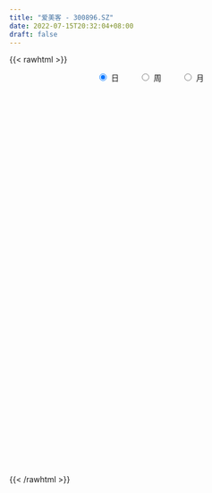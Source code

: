 ```yaml
---
title: "爱美客 - 300896.SZ"
date: 2022-07-15T20:32:04+08:00
draft: false
---
```

{{< rawhtml >}}
    <div style="text-align: center">
        <label style="padding: 1rem;"><input style="margin-right: .5rem" type="radio" name="period" value="D" checked onclick="period_change(this)">日</label>
        <label style="padding: 1rem;"><input style="margin-right: .5rem" type="radio" name="period" value="W" onclick="period_change(this)">周</label>
        <label style="padding: 1rem;"><input style="margin-right: .5rem" type="radio" name="period" value="M" onclick="period_change(this)">月</label>
    </div>
    <div id="chart" style="height: 700px;"></div> 
    <script type="text/javascript">
        const D_v = [179389.97,60856.74,33319.83,39245.58,32461.09,32401.82,25428.49,21031.49,17854.49,15451.32,12939.61,14906.7,9083.48,14651.39,19760.05,15203.82,16464.27,15862.44,11099.2,13362.78,16460.51,15531.16,11670.98,16329.25,15787.29,11738.2,16900.78,14471.05,10292.65,29956.27,15027.95,29824.4,16505.72,11737.16,16245.38,18042.89,11301.4,8881.5,13426.2,17688.27,14494.63,7966.32,15675.12,9378.23,13895.89,10309.2,11256.04,11821.62,14106.4,14048.38,14636.99,8627.71,8697.34,13609.69,12922.38,10487.41,10160.77,14180.57,12616.27,11358.91,9730.58,9674.0,14750.82,14698.03,18573.09,9250.75,9736.23,8523.91,11329.11,12168.34,8380.52,9410.82,9542.48,8119.2,8474.9,12504.61,8643.83,14810.94,10075.29,8083.64,9287.7,7793.39,12841.08,12086.76,8105.95,14574.72,13036.4,9778.34,14507.43,27726.95,26167.59,24321.16,30063.12,26723.93,18446.74,52891.29,28828.3,31283.85,26508.75,25079.8,19813.44,38352.75,26803.09,37559.03,33306.0,30449.82,46808.5,31746.48,31627.85,52723.81,38734.11,60562.89,39011.78,35021.73,59719.51,34613.94,38092.27,47092.54,50150.34,61985.13,30561.69,46083.69,54275.28,62335.62,40371.97,69292.57,50107.47,55370.36,44956.07,45612.0,31526.57,36438.21,43958.81,54125.32,67760.4,42050.49,60786.66,49022.25,52430.46,37404.79,41946.33,50246.93,64664.18,54112.9,56675.15,48977.14,44808.54,41686.39,30661.74,57190.41,33647.98,30226.55,28038.06,36960.15,23212.56,49061.72,27861.33,28887.88,34311.97,28101.56,29323.26,54869.22,36875.12,25088.38,31268.9,35325.41,26410.45,29880.13,52648.91,23192.8,28975.0,21737.35,32087.64,35915.99,24063.23,25469.11,25650.52,43775.68,33808.58,29685.57,21897.14,33168.87,31310.17,28930.3,53199.32,32369.22,26382.3,36450.83,28263.44,20263.19,35458.57,21645.14,22634.32,17186.69,12349.52,22892.23,29672.39,35852.24,70716.33,44042.98,42622.3,27846.74,31537.19,43098.68,34781.82,22169.51,23785.95,18835.33,22914.94,36945.18,38325.8,19405.36,19181.03,23647.89,20085.45,33139.99,22834.99,55833.32,30567.66,38503.36,26132.25,18854.25,23268.98,34401.48,31378.91,27911.84,26679.43,29903.07,37573.21,21124.99,20698.25,15636.92,15023.56,15770.13,14986.23,15799.28,25405.32,35722.19,25751.17,23958.63,40043.81,39435.62,27076.15,33303.15,22043.12,20159.88,23117.36,41597.02,39278.81,24415.95,40312.07,33861.62,19629.27,21985.87,16590.06,16972.87,14691.31,13511.69,14265.12,21692.81,22771.86,36153.72,21000.1,14837.74,16199.16,17690.9,13624.43,12824.73,9932.86,10164.07,9343.25,17352.02,26058.3,22376.29,16979.82,9909.29,14775.91,11602.12,17451.21,12409.8,15451.06,13697.49,14634.99,24082.47,12202.73,20773.64,13328.29,15961.62,19096.69,48695.59,48609.49,25450.97,14104.3,20673.56,18910.4,23446.88,17155.54,13589.16,10333.55,15194.11,13032.3,11782.03,14123.8,15482.42,12777.39,11758.72,14493.21,13406.35,39263.65,33784.97,25182.57,16337.15,12774.76,10053.94,14031.21,12696.82,13926.95,12292.54,15077.06,15553.07,18541.53,13823.87,11087.51,10398.06,14396.43,14719.08,17283.32,10817.22,11604.28,23192.77,18737.74,33651.35,19022.07,12338.83,10063.81,17995.68,13732.93,17361.24,18629.52,29333.65,18383.79,14007.02,12539.32,12516.65,12921.51,12868.74,22046.36,23784.91,24995.18,28671.41,22418.78,25060.6,25393.85,25158.22,11234.53,11382.04,10275.0,19133.06,17951.5,11813.41,11856.52,8534.75,23210.71,14308.68,19439.85,14451.19,8389.73,13146.53,10969.8,20377.67,18555.14,23071.97,14079.89,9561.66,12892.71,13789.53,21673.26,14430.89,15353.41,24254.19,26378.29,19531.86,21223.84,23170.79,19682.42,20765.51,19185.57,20779.94,14349.75,11305.44,18015.54,15175.3,15663.42,12217.5,25698.98,12011.92,14053.39,11839.93,12892.39,14442.96,21842.46,34365.91,20205.67,14486.44,19518.1,16118.65,22776.31,17016.68,17563.45,13451.04,16065.66,21058.42,15042.85,23893.26,22092.53,16917.02,17167.4,12006.34,12828.57,16169.29,16237.13,19450.98,22019.42,10622.04,18787.13,14806.23,19646.06,19460.69,15491.57,23581.75,12833.9,13127.33,10682.62,10630.74]
const D_histogram = [0.0,0.1467806268,-0.5452719377,0.822033568,2.9687656472,5.5740702717,10.2639592228,11.22017133,10.9360092335,10.3774695028,9.1101322675,8.7007763664,7.5940285024,4.6671060118,4.9540959747,6.9151852186,6.3768033844,6.9281798005,5.8906643225,6.4553982366,8.5716633292,9.4073479401,8.9590491288,7.0198246935,6.1597063338,4.6910801376,1.9430640094,1.4288235523,1.3747244432,6.1231972448,6.9053320492,3.0840312257,-0.3737343499,-1.8554440036,-4.3817801083,-7.8090957311,-9.9418518379,-10.7911455877,-12.5678078845,-13.8709324256,-12.6917648192,-11.8524690068,-8.257791036,-5.5760924584,-2.2811341837,-0.2849941186,-0.941483649,-0.7006794949,0.5165302369,3.0765529141,2.7000433645,2.5074501999,1.5563822739,2.2509385545,3.6437533509,3.1343974309,3.1875573895,0.9105558214,-1.2539760934,-1.8876878035,-3.118553671,-2.4982262044,-0.9026990539,3.1989146783,6.3196458564,7.0049145495,8.0263239199,7.8393912886,6.4607230648,8.4061377086,8.1465885098,5.5555475419,2.2638755958,-0.4048195752,-3.8134727594,-2.8513361035,-1.0551723273,3.1197056679,5.6073460805,4.8521069245,3.0520051183,-0.7240440209,-1.1004631711,2.3392689051,4.2225530738,7.1796121405,10.3498589594,9.7689059973,8.6318574735,18.5712624634,31.3925982545,38.2841053251,33.7875060343,23.060992278,15.7640907065,0.0805634855,-12.5587734017,-24.3564103148,-28.2829371375,-32.4123395637,-32.3503851709,-37.2209240899,-37.8229555254,-42.7155641994,-44.1361801144,-41.134030548,-31.0735901603,-24.1741447876,-21.3519797066,-38.2341790639,-46.859137296,-48.5160853033,-47.2438282936,-43.6561905504,-41.199241755,-37.4022360735,-33.3641209923,-27.2402792808,-20.9340860178,-13.0880675294,-6.7388431623,0.0408046791,7.4488599289,13.4619018604,17.1161733559,22.6939404921,25.1375736489,25.9559806391,25.0059168893,25.3021120473,24.2487609922,22.6219925119,22.3064579701,23.2264793706,26.4381723665,27.4599681031,24.9304407255,22.5648217981,20.4249333263,18.3364371663,16.7256432518,16.2008681051,11.6376294173,5.471882209,1.437030637,0.0889958297,1.3774292048,2.2750645249,2.4798448203,5.7630868289,7.7330965139,8.3583262372,8.1756400646,6.1539322863,5.2330208727,7.3230882443,7.5620434292,7.7214228557,6.6434906395,6.7631612691,6.5032653958,1.9697137991,-0.2312870306,-1.0037163115,-2.1787740467,-2.7629661932,-3.5621157814,-3.5901901335,-2.9887451918,-2.8279308659,-5.0984879769,-5.4119074096,-3.5930113645,-0.3569411684,1.7478474737,3.2845212129,3.23856335,6.867123497,9.9840675662,12.1551239943,12.6779330762,14.0794873155,11.9619069302,11.3088973033,6.6421834771,4.3938937644,0.8968368741,-3.1569732977,-3.8555983872,-4.8883548201,-3.4366083851,-2.2508796615,-3.585072879,-4.2852535995,-5.2633537573,-4.0409027763,-5.4743695313,-8.7542027193,-17.5936493615,-22.4134784032,-21.1579926039,-18.5577013333,-18.1588174549,-17.3974550456,-15.4474254782,-13.1850535429,-12.1211667354,-11.353511586,-10.0417795426,-6.5395219418,-6.1215216049,-5.7364859033,-5.0026971759,-2.903136053,-2.6336817358,-3.8614881346,-3.4644185483,-6.4326989018,-6.299094552,-3.9535597453,-1.7631767681,-0.5498476594,1.3576203993,1.0092681173,2.1609323382,2.080859417,-0.0219756611,-2.464212245,-0.531701844,1.6336048724,1.8798764377,1.7925667175,1.6517429308,1.3361290264,1.0999583321,0.8711240491,1.5573657262,3.3609292603,4.991685091,6.2609111493,8.0478949332,8.0064909167,6.4698826981,7.7595102648,8.4991068267,9.0374763707,7.7307919984,8.8451061938,11.5201731492,11.9131211207,12.7609667675,10.361485791,8.7448920059,7.2587842442,5.8258396748,3.8728535405,2.829803354,1.6905542767,0.7810886284,-1.2556543662,-1.2077034053,-3.6449133126,-5.535567089,-6.4269193499,-7.3095743159,-8.0791753911,-7.5398082153,-7.1292145274,-6.6323009522,-5.8133332284,-5.2331758374,-3.6041826303,-1.8576573702,-2.0520805067,-2.2707475096,-1.9129745689,-0.9460046334,-0.3445392685,0.5657057636,0.832972031,0.4413681981,0.0156133508,-0.0084885755,-1.5919810745,-2.7758384714,-1.8877546451,-1.5467576268,-0.7493390608,0.3744718416,3.0451676898,5.5046320574,6.981211024,7.2123517854,6.0414547218,5.6552614208,3.2608646309,0.4597539996,-0.9335401436,-1.9666090113,-2.8263009132,-3.2782027746,-3.6584141364,-3.4670057538,-3.9105374449,-3.4607511962,-3.3876302446,-3.7509243547,-3.7787824605,-6.0113940247,-8.3273007254,-8.1682513181,-7.8006023789,-6.3158034726,-5.7054395075,-5.0022722159,-4.1872636952,-3.0073129392,-2.4666611911,-2.4694067221,-2.0028683735,-0.4777646613,0.1271472656,1.0295113578,1.5179163844,0.5071761687,0.8735183625,1.3032184453,1.8639204634,1.336498186,-0.2688955264,-1.5966121873,0.0128683814,1.387815199,2.4454323903,2.9751036556,3.6077431889,3.7542694943,5.0221507576,4.8587595278,6.2438111541,7.3632030354,7.8589923044,7.9429915701,6.9333447378,5.9932952967,4.7329885894,4.0011452837,4.0216180719,3.142796122,0.9593680312,-1.836953987,-4.7032782152,-5.3056750867,-4.17482791,-3.4541289814,-2.5532652998,-2.5719715151,-0.6566367212,1.2047840305,1.4208855277,0.8075077886,0.4722688305,2.8607823329,4.0142310689,5.5849872401,6.0171614524,5.5244645376,4.3766063796,3.0846451774,4.3349110415,4.4279379706,4.6160343825,4.117730466,3.351445169,1.485440754,0.6206668881,0.5824401059,0.6162297884,-1.1714936109,-0.8959622312,0.4357373643,0.9169786837,2.1524956611,1.6270472137,-0.6279675579,-3.6214835987,-4.3836047597,-4.3379174116,-3.8684022607,-3.6678735497,-2.5978646284,-1.4421241578,-1.446323814,-1.2633567896,0.65437024,1.4590645849,1.1370785359,0.7294662585,0.4155255555,0.4514989119,1.3548169527,4.1897786546,4.9527816305,5.0033732111,4.9367223682,4.3842244156,4.1958410459,3.3929585008,2.5775085866,1.1094816079,1.0273838512,0.1841041015,0.3421378153,1.5533095102,3.0135585528,3.2746212344,2.1291988739,2.004294186,1.9198473297,2.9667698957,2.7785485352,2.457873529,3.3742877514,3.0281782655,3.228116233,3.1264162749,0.8886986604,-1.035824764,-1.7730928815,-3.6016761696,-5.0382653382,-5.0549155916,-4.5571930288,-4.1241950277]
const D_fast = [0.0,0.1834757835,-0.6448947655,0.9279191323,3.8168426233,7.8156648157,15.0715435725,18.8327985122,21.2826387241,23.3184663691,24.3286622006,26.0945003912,26.8862596528,25.1261136652,26.6516276217,30.3415131703,31.3973321822,33.6807535484,34.1159041511,36.2944876243,40.5536685493,43.7411901452,45.5326536161,45.3483853541,46.0281935778,45.732337416,43.4700872902,43.3130527211,43.6026347229,49.8819068357,52.3903746524,49.3400816353,45.7888824722,43.8433118177,40.2215306859,34.8419411303,30.223722064,26.6766419172,21.7580276494,16.9871700019,14.9933964034,12.8695749641,14.3998051759,15.687480639,18.4121553677,20.3370469032,19.4451864605,19.5108207409,20.857163032,24.1863239377,24.4848252292,24.9190946145,24.357122257,25.6144131762,27.9181663104,28.1924097481,29.042459054,26.9930964413,24.5150705032,23.4094368422,21.398932557,21.3947034724,22.7645558595,27.6658982612,32.3665409034,34.8030382339,37.8310285842,39.6039437751,39.8404563175,43.8874053884,45.664503317,44.4623492347,41.7366461875,38.9667461227,34.6047247486,34.8540273786,36.386398073,41.3412024852,45.230679418,45.688466993,44.6513664664,40.694306322,40.042771379,44.0673206815,47.0062431187,51.7582052205,57.5159167793,59.3771903164,60.398106161,74.9803267668,95.6498121215,112.1123455234,116.0626227412,111.1013570543,107.7454781594,92.0820918098,76.3030615722,58.4163220804,47.4190609734,35.1865736562,27.1609317563,12.9851618148,2.927391498,-12.6441082259,-25.0987691695,-32.3801272401,-30.0880843924,-29.2321752167,-31.7480050623,-58.1887491856,-78.5284917417,-92.3144610749,-102.8531611385,-110.1795710329,-118.0224326763,-123.5759860131,-127.87890118,-128.5651292888,-127.4924575302,-122.9184559242,-118.2539423477,-111.4640933365,-102.1938231045,-92.8153057079,-84.8819908734,-73.6307386142,-64.9027120452,-57.5953098951,-52.2938944226,-45.6721712527,-40.6633320598,-36.6346024122,-31.3735224614,-24.6468812183,-14.8256451308,-6.9388573685,-3.2357745647,0.0398119575,3.0061568173,5.5017699488,8.0723868473,11.5978287268,9.9439973933,5.1462207373,1.4706268246,0.1448409747,1.777631651,3.2440331023,4.0687746028,8.7927883186,12.6960721321,15.4108834147,17.2721072582,16.7888825515,17.1762263561,21.0970657888,23.226531831,25.3162669714,25.8992074151,27.7096683619,29.0755888375,25.0344656907,22.7756431033,21.7522847445,20.0325334977,18.7575998029,17.0679212693,16.1422993839,15.9965580276,15.4503896371,11.9052105318,10.2388142467,11.1594574507,14.3062923547,16.8480428652,19.2058469077,19.9695298822,25.3148709035,30.9278318643,36.1376692909,39.8299616418,44.75138771,45.6242840573,47.7984987562,44.7923307993,43.6425145277,40.3696668559,35.5266133597,33.8640886734,31.6092435355,32.2018378743,32.8248466824,30.5943852452,28.8228911249,26.5289525277,26.7411778146,23.9391186768,18.470734809,5.2328758264,-5.1903228161,-9.2243351678,-11.2634692305,-15.4042897158,-18.9922910679,-20.9041178701,-21.9380093206,-23.9044141969,-25.9751369439,-27.1738497862,-25.3064726709,-26.4188527352,-27.4679385094,-27.984824076,-26.6110469663,-27.0000130831,-29.1931915155,-29.6622265663,-34.2386816453,-35.6798509334,-34.3227060631,-32.5731172779,-31.497250084,-29.2503769255,-29.3464121782,-27.6545148728,-27.2143729397,-29.3227019331,-32.3809915782,-30.5814066383,-28.0076987037,-27.291458029,-26.9306260699,-26.6585141239,-26.6400957717,-26.6012768829,-26.6123301537,-25.536747045,-22.8929511959,-20.0142740924,-17.1798202468,-13.3808627296,-11.4206440169,-11.3397815609,-8.1102764281,-5.2459031595,-2.4481645228,-1.8221508955,1.5034398483,7.058550091,10.4297783427,14.4678656813,14.6587561526,15.228385369,15.5569736683,15.5804890177,14.5957162684,14.2601169205,13.5435064123,12.8293129212,10.478656335,10.2246814446,6.8762432091,3.6016976604,1.1036155621,-1.606432983,-4.3958279059,-5.7414127839,-7.1131227278,-8.2742843907,-8.908649974,-9.6367865423,-8.9088389929,-7.6267280753,-8.3341713384,-9.1205252188,-9.2409959203,-8.5105271432,-7.9951965954,-6.9435251223,-6.4680158472,-6.7492776305,-7.1711291402,-7.1973532103,-9.1788409779,-11.0566579927,-10.6405128277,-10.6862052161,-10.0761214153,-8.8586925524,-5.4267047818,-1.5910823999,1.6307993227,3.6650280305,4.0044946473,5.0321167016,3.4529360694,0.766763938,-0.8599152412,-2.3846363617,-3.9509034919,-5.222356047,-6.5171709429,-7.1925139987,-8.613680051,-9.0290816014,-9.802868211,-11.1038934098,-12.0764471306,-15.8119072011,-20.209639083,-22.0926525053,-23.6751541608,-23.7693061227,-24.5853020345,-25.1327027969,-25.3645101999,-24.9363876787,-25.0124012284,-25.6324984399,-25.6666771847,-24.2610146379,-23.6243158945,-22.4645739629,-21.5966898402,-22.4806360137,-21.8959142293,-21.1404095352,-20.1137274012,-20.3070251322,-21.9796427261,-23.7065124339,-22.0938147698,-20.3719141524,-18.7029388635,-17.4294916844,-15.8949163538,-14.8098226749,-12.2864037222,-11.2351050701,-8.2891006552,-5.328908015,-2.86837067,-0.7986235117,-0.0749341596,0.4833402235,0.4062806635,0.6747236788,1.700600985,1.6074780655,-0.3361080174,-3.5916685323,-7.6338123143,-9.5626279576,-9.4754877584,-9.6183210751,-9.3557737184,-10.0174728126,-8.266297199,-6.1036804396,-5.5323575605,-5.9438583525,-6.1610301029,-3.0573210173,-0.9003145141,2.0666884671,4.0031530426,4.8915722622,4.8378656991,4.3170657912,6.6510594156,7.8510708374,9.193175845,9.724304545,9.7958805402,8.3012363137,7.5916291698,7.699012414,7.8868595437,5.8062627417,5.8578035635,7.2984375002,8.0089234904,9.7825643832,9.6638777392,7.2518710781,3.3529841376,1.4949617867,0.4561697819,-0.0414156324,-0.7578553088,-0.3373125446,0.4578968865,0.0921162769,-0.0407558962,2.0405636935,3.2100241846,3.1723077696,2.9470620568,2.7370027426,2.8858508271,4.1278731061,8.0102794716,10.0114778551,11.3129127385,12.4804424877,13.0240006389,13.8845775307,13.9299346108,13.7588618433,12.5682052665,12.7429534726,11.9456997483,12.1892679159,13.7887669883,16.0024056691,17.0821236593,16.4690010173,16.8451698759,17.2406848521,19.029299892,19.5357156653,19.8295090413,21.5894952016,22.0004302821,23.0073973078,23.6873014184,21.671758469,19.4882788537,18.3077375157,15.5787351853,12.882579682,11.6022005307,10.9606248363,10.3625740805]
const D_slow = [0.0,0.0366951567,-0.0996228277,0.1058855643,0.8480769761,2.241594544,4.8075843497,7.6126271822,10.3466294906,12.9409968663,15.2185299332,17.3937240248,19.2922311504,20.4590076533,21.697531647,23.4263279517,25.0205287978,26.7525737479,28.2252398285,29.8390893877,31.98200522,34.333842205,36.5736044872,38.3285606606,39.868487244,41.0412572784,41.5270232808,41.8842291689,42.2279102797,43.7587095909,45.4850426032,46.2560504096,46.1626168221,45.6987558212,44.6033107942,42.6510368614,40.1655739019,37.467787505,34.3258355338,30.8581024275,27.6851612226,24.7220439709,22.6575962119,21.2635730973,20.6932895514,20.6220410218,20.3866701095,20.2115002358,20.340632795,21.1097710236,21.7847818647,22.4116444146,22.8007399831,23.3634746217,24.2744129595,25.0580123172,25.8549016646,26.0825406199,25.7690465966,25.2971246457,24.5174862279,23.8929296768,23.6672549134,24.4669835829,26.046895047,27.7981236844,29.8047046644,31.7645524865,33.3797332527,35.4812676799,37.5179148073,38.9068016928,39.4727705917,39.3715656979,38.4181975081,37.7053634822,37.4415704004,38.2214968173,39.6233333375,40.8363600686,41.5993613481,41.4183503429,41.1432345501,41.7280517764,42.7836900449,44.57859308,47.1660578198,49.6082843192,51.7662486875,56.4090643034,64.257213867,73.8282401983,82.2751167069,88.0403647763,91.981387453,92.0015283243,88.8618349739,82.7727323952,75.7019981108,67.5989132199,59.5113169272,50.2060859047,40.7503470234,30.0714559735,19.0374109449,8.7539033079,0.9855057678,-5.0580304291,-10.3960253557,-19.9545701217,-31.6693544457,-43.7983757715,-55.6093328449,-66.5233804825,-76.8231909213,-86.1737499396,-94.5147801877,-101.3248500079,-106.5583715124,-109.8303883948,-111.5150991853,-111.5048980156,-109.6426830334,-106.2772075683,-101.9981642293,-96.3246791063,-90.040285694,-83.5512905343,-77.2998113119,-70.9742833001,-64.912093052,-59.2565949241,-53.6799804315,-47.8733605889,-41.2638174973,-34.3988254715,-28.1662152902,-22.5250098406,-17.418776509,-12.8346672175,-8.6532564045,-4.6030393782,-1.6936320239,-0.3256614717,0.0335961876,0.055845145,0.4002024462,0.9689685774,1.5889297825,3.0297014897,4.9629756182,7.0525571775,9.0964671936,10.6349502652,11.9432054834,13.7739775445,15.6644884018,17.5948441157,19.2557167756,20.9465070928,22.5723234418,23.0647518916,23.0069301339,22.756001056,22.2113075444,21.5205659961,20.6300370507,19.7324895174,18.9853032194,18.2783205029,17.0036985087,15.6507216563,14.7524688152,14.6632335231,15.1001953915,15.9213256947,16.7309665322,18.4477474065,20.943764298,23.9825452966,27.1520285657,30.6719003945,33.6623771271,36.4896014529,38.1501473222,39.2486207633,39.4728299818,38.6835866574,37.7196870606,36.4975983556,35.6384462593,35.0757263439,34.1794581242,33.1081447243,31.792306285,30.7820805909,29.4134882081,27.2249375283,22.8265251879,17.2231555871,11.9336574361,7.2942321028,2.7545277391,-1.5948360223,-5.4566923919,-8.7529557776,-11.7832474615,-14.621625358,-17.1320702436,-18.7669507291,-20.2973311303,-21.7314526061,-22.9821269001,-23.7079109133,-24.3663313473,-25.3317033809,-26.197808018,-27.8059827435,-29.3807563815,-30.3691463178,-30.8099405098,-30.9474024247,-30.6079973248,-30.3556802955,-29.815447211,-29.2952323567,-29.300726272,-29.9167793332,-30.0497047942,-29.6413035761,-29.1713344667,-28.7231927874,-28.3102570547,-27.9762247981,-27.701235215,-27.4834542028,-27.0941127712,-26.2538804561,-25.0059591834,-23.4407313961,-21.4287576628,-19.4271349336,-17.8096642591,-15.8697866929,-13.7450099862,-11.4856408935,-9.5529428939,-7.3416663455,-4.4616230582,-1.483342778,1.7068989139,4.2972703616,6.4834933631,8.2981894241,9.7546493428,10.7228627279,11.4303135664,11.8529521356,12.0482242927,11.7343107012,11.4323848499,10.5211565217,9.1372647495,7.530534912,5.703141333,3.6833474852,1.7983954314,0.0160917995,-1.6419834385,-3.0953167456,-4.4036107049,-5.3046563625,-5.7690707051,-6.2820908318,-6.8497777092,-7.3280213514,-7.5645225097,-7.6506573269,-7.509230886,-7.3009878782,-7.1906458287,-7.186742491,-7.1888646348,-7.5868599035,-8.2808195213,-8.7527581826,-9.1394475893,-9.3267823545,-9.2331643941,-8.4718724716,-7.0957144573,-5.3504117013,-3.5473237549,-2.0369600745,-0.6231447193,0.1920714385,0.3070099384,0.0736249025,-0.4180273504,-1.1246025787,-1.9441532723,-2.8587568064,-3.7255082449,-4.7031426061,-5.5683304052,-6.4152379663,-7.352969055,-8.2976646701,-9.8005131763,-11.8823383577,-13.9244011872,-15.8745517819,-17.4535026501,-18.8798625269,-20.1304305809,-21.1772465047,-21.9290747395,-22.5457400373,-23.1630917178,-23.6638088112,-23.7832499765,-23.7514631601,-23.4940853207,-23.1146062246,-22.9878121824,-22.7694325918,-22.4436279805,-21.9776478646,-21.6435233181,-21.7107471997,-22.1099002466,-22.1066831512,-21.7597293514,-21.1483712539,-20.40459534,-19.5026595427,-18.5640921692,-17.3085544798,-16.0938645978,-14.5329118093,-12.6921110504,-10.7273629744,-8.7416150818,-7.0082788974,-5.5099550732,-4.3267079259,-3.3264216049,-2.321017087,-1.5353180565,-1.2954760487,-1.7547145454,-2.9305340992,-4.2569528709,-5.3006598484,-6.1641920937,-6.8025084187,-7.4455012974,-7.6096604777,-7.3084644701,-6.9532430882,-6.7513661411,-6.6332989334,-5.9181033502,-4.914545583,-3.518298773,-2.0140084098,-0.6328922754,0.4612593195,1.2324206138,2.3161483742,3.4231328668,4.5771414625,5.606574079,6.4444353712,6.8157955597,6.9709622817,7.1165723082,7.2706297553,6.9777563526,6.7537657948,6.8627001358,7.0919448068,7.630068722,8.0368305255,7.879838636,6.9744677363,5.8785665464,4.7940871935,3.8269866283,2.9100182409,2.2605520838,1.9000210443,1.5384400909,1.2226008935,1.3861934535,1.7509595997,2.0352292337,2.2175957983,2.3214771872,2.4343519152,2.7730561533,3.820500817,5.0586962246,6.3095395274,7.5437201194,8.6397762233,9.6887364848,10.53697611,11.1813532567,11.4587236586,11.7155696214,11.7615956468,11.8471301006,12.2354574782,12.9888471163,13.8075024249,14.3398021434,14.8408756899,15.3208375223,16.0625299963,16.7571671301,17.3716355123,18.2152074502,18.9722520166,19.7792810748,20.5608851435,20.7830598086,20.5241036176,20.0808303973,19.1804113549,17.9208450203,16.6571161224,15.5178178652,14.4867691082]
const D_data = [['2020-09-28', 320.0, 340.1, 311.0, 366.2],['2020-09-29', 350.11, 342.4, 333.33, 354.0],['2020-09-30', 333.0, 330.24, 326.81, 345.5],['2020-10-09', 331.0, 358.0, 331.0, 361.88],['2020-10-12', 356.98, 378.9, 355.0, 380.02],['2020-10-13', 378.0, 401.2, 370.21, 442.79],['2020-10-14', 393.22, 454.0, 393.0, 465.0],['2020-10-15', 444.0, 432.04, 420.12, 451.0],['2020-10-16', 427.6, 428.5, 406.11, 447.74],['2020-10-19', 432.0, 433.0, 421.0, 450.8],['2020-10-20', 433.0, 429.0, 414.2, 433.0],['2020-10-21', 431.9, 444.69, 428.0, 454.99],['2020-10-22', 437.6, 441.0, 426.88, 453.5],['2020-10-23', 441.0, 415.0, 408.06, 441.78],['2020-10-26', 410.11, 455.0, 410.0, 474.88],['2020-10-27', 451.01, 490.08, 446.01, 491.0],['2020-10-28', 483.01, 471.41, 469.7, 495.41],['2020-10-29', 466.0, 494.15, 466.0, 500.3],['2020-10-30', 493.0, 481.99, 480.2, 506.0],['2020-11-02', 483.05, 509.9, 471.12, 510.0],['2020-11-03', 516.0, 547.08, 507.19, 577.49],['2020-11-04', 547.91, 551.0, 527.0, 560.8],['2020-11-05', 551.0, 548.4, 537.0, 560.0],['2020-11-06', 545.21, 535.0, 512.2, 547.0],['2020-11-09', 531.11, 551.81, 522.26, 574.0],['2020-11-10', 545.0, 548.0, 523.0, 554.99],['2020-11-11', 540.0, 529.08, 526.66, 582.0],['2020-11-12', 533.02, 555.54, 521.01, 560.0],['2020-11-13', 555.7, 566.9, 543.36, 568.0],['2020-11-16', 581.51, 649.0, 568.91, 664.0],['2020-11-17', 636.01, 625.9, 610.39, 640.0],['2020-11-18', 621.0, 570.51, 540.0, 635.0],['2020-11-19', 561.0, 563.0, 539.0, 572.88],['2020-11-20', 558.5, 580.03, 557.57, 588.85],['2020-11-23', 576.0, 560.0, 547.48, 592.0],['2020-11-24', 550.0, 533.88, 529.0, 554.69],['2020-11-25', 533.88, 533.8, 522.0, 546.01],['2020-11-26', 530.1, 539.01, 530.1, 553.08],['2020-11-27', 541.0, 516.0, 509.97, 548.43],['2020-11-30', 511.01, 507.61, 488.0, 515.1],['2020-12-01', 505.06, 531.9, 505.06, 536.0],['2020-12-02', 532.09, 527.0, 523.0, 539.9],['2020-12-03', 525.0, 568.88, 525.0, 576.67],['2020-12-04', 566.99, 572.05, 562.23, 586.0],['2020-12-07', 568.0, 595.8, 556.2, 606.8],['2020-12-08', 596.01, 595.8, 588.12, 617.79],['2020-12-09', 596.0, 568.62, 568.62, 597.0],['2020-12-10', 566.1, 580.98, 563.0, 582.0],['2020-12-11', 577.87, 600.0, 573.31, 609.8],['2020-12-14', 602.68, 631.49, 593.0, 634.89],['2020-12-15', 625.6, 605.99, 596.8, 629.0],['2020-12-16', 606.99, 612.0, 598.0, 616.36],['2020-12-17', 612.9, 604.25, 600.0, 623.0],['2020-12-18', 604.24, 629.01, 600.99, 652.91],['2020-12-21', 632.54, 649.2, 622.21, 666.0],['2020-12-22', 642.0, 634.0, 625.0, 652.0],['2020-12-23', 630.01, 645.99, 626.85, 649.7],['2020-12-24', 644.18, 616.1, 605.05, 654.1],['2020-12-25', 610.0, 609.02, 598.0, 618.81],['2020-12-28', 600.0, 623.0, 585.1, 624.6],['2020-12-29', 620.0, 612.0, 600.06, 626.36],['2020-12-30', 606.05, 634.75, 605.0, 640.0],['2020-12-31', 640.88, 655.02, 640.88, 674.2],['2021-01-04', 660.89, 706.26, 653.01, 718.0],['2021-01-05', 699.0, 721.0, 698.08, 746.26],['2021-01-06', 711.02, 710.0, 700.0, 718.98],['2021-01-07', 717.0, 729.0, 710.1, 738.0],['2021-01-08', 724.0, 726.89, 705.06, 740.0],['2021-01-11', 726.89, 718.1, 701.01, 760.33],['2021-01-12', 706.98, 772.2, 702.03, 775.0],['2021-01-13', 766.5, 761.0, 746.0, 781.66],['2021-01-14', 759.99, 735.0, 718.96, 767.0],['2021-01-15', 727.49, 718.99, 700.99, 733.67],['2021-01-18', 707.0, 717.0, 703.35, 732.8],['2021-01-19', 708.11, 695.09, 692.05, 727.27],['2021-01-20', 695.09, 746.0, 695.0, 755.0],['2021-01-21', 745.03, 767.74, 743.0, 776.99],['2021-01-22', 770.01, 820.0, 769.0, 833.8],['2021-01-25', 822.0, 826.0, 801.01, 838.88],['2021-01-26', 817.0, 800.0, 796.1, 820.0],['2021-01-27', 795.7, 789.03, 756.0, 807.0],['2021-01-28', 771.01, 755.99, 754.15, 789.6],['2021-01-29', 770.01, 792.5, 770.0, 810.0],['2021-02-01', 798.6, 855.07, 778.4, 856.59],['2021-02-02', 845.0, 858.68, 835.0, 868.4],['2021-02-03', 850.01, 896.1, 850.0, 931.99],['2021-02-04', 901.51, 929.0, 878.88, 939.77],['2021-02-05', 920.0, 904.0, 883.95, 926.37],['2021-02-08', 908.81, 907.0, 900.0, 976.88],['2021-02-09', 953.8, 1088.4, 953.8, 1088.4],['2021-02-10', 1070.0, 1215.0, 1053.05, 1238.0],['2021-02-18', 1242.02, 1232.03, 1169.36, 1331.02],['2021-02-19', 1228.0, 1135.88, 1051.12, 1228.0],['2021-02-22', 1111.12, 1051.47, 1035.88, 1164.44],['2021-02-23', 1039.5, 1074.0, 1017.0, 1077.0],['2021-02-24', 1066.0, 926.0, 873.23, 1066.0],['2021-02-25', 910.0, 895.19, 866.68, 925.88],['2021-02-26', 870.0, 836.84, 822.0, 881.0],['2021-03-01', 845.0, 883.0, 837.05, 885.44],['2021-03-02', 880.99, 844.44, 827.01, 897.25],['2021-03-03', 830.04, 869.0, 810.0, 870.29],['2021-03-04', 850.01, 774.0, 767.2, 850.18],['2021-03-05', 751.01, 789.0, 751.0, 805.98],['2021-03-08', 789.0, 693.0, 693.0, 795.74],['2021-03-09', 695.11, 688.0, 676.13, 721.98],['2021-03-10', 719.0, 715.46, 699.34, 733.7],['2021-03-11', 710.02, 811.08, 710.02, 827.0],['2021-03-12', 805.0, 795.0, 758.0, 825.44],['2021-03-15', 784.84, 750.88, 710.1, 784.84],['2021-03-16', 410.0, 439.6, 396.99, 449.0],['2021-03-17', 429.0, 436.0, 413.52, 442.58],['2021-03-18', 437.8, 451.73, 437.31, 477.79],['2021-03-19', 432.06, 441.83, 432.06, 455.0],['2021-03-22', 440.0, 438.8, 426.1, 458.88],['2021-03-23', 437.0, 396.7, 381.0, 437.0],['2021-03-24', 384.1, 387.25, 376.15, 392.84],['2021-03-25', 380.26, 370.2, 359.0, 381.89],['2021-03-26', 370.04, 385.59, 370.04, 396.57],['2021-03-29', 376.01, 387.41, 374.13, 402.0],['2021-03-30', 386.01, 416.0, 380.08, 425.0],['2021-03-31', 409.0, 411.99, 406.59, 421.99],['2021-04-01', 412.1, 434.4, 412.1, 438.98],['2021-04-02', 430.77, 468.0, 430.7, 476.0],['2021-04-06', 475.01, 479.92, 474.5, 500.0],['2021-04-07', 468.22, 474.0, 462.0, 478.5],['2021-04-08', 470.05, 525.0, 465.57, 535.48],['2021-04-09', 517.99, 513.39, 508.0, 534.99],['2021-04-12', 512.0, 510.0, 491.88, 543.1],['2021-04-13', 510.0, 496.46, 492.89, 517.9],['2021-04-14', 492.1, 519.93, 490.15, 523.0],['2021-04-15', 515.0, 511.16, 501.38, 522.0],['2021-04-16', 509.98, 506.66, 495.05, 522.3],['2021-04-19', 498.0, 527.81, 486.14, 531.88],['2021-04-20', 522.3, 555.98, 522.3, 576.01],['2021-04-21', 553.5, 609.51, 550.25, 615.4],['2021-04-22', 604.79, 609.8, 595.05, 619.99],['2021-04-23', 608.0, 577.77, 575.0, 608.0],['2021-04-26', 581.01, 582.0, 572.0, 607.2],['2021-04-27', 588.0, 587.02, 549.9, 600.0],['2021-04-28', 578.0, 589.6, 570.0, 595.93],['2021-04-29', 590.97, 598.1, 586.5, 618.98],['2021-04-30', 594.0, 618.2, 590.0, 637.91],['2021-05-06', 620.0, 564.5, 548.0, 622.0],['2021-05-07', 561.03, 522.02, 521.88, 567.0],['2021-05-10', 520.01, 523.8, 510.0, 544.88],['2021-05-11', 518.0, 543.49, 503.3, 548.06],['2021-05-12', 535.35, 577.0, 531.2, 577.49],['2021-05-13', 567.0, 579.6, 560.5, 600.0],['2021-05-14', 580.0, 576.0, 566.66, 589.5],['2021-05-17', 570.0, 627.7, 567.0, 635.16],['2021-05-18', 633.0, 631.49, 615.0, 643.0],['2021-05-19', 627.18, 629.0, 622.51, 648.0],['2021-05-20', 625.25, 627.87, 617.01, 637.59],['2021-05-21', 630.15, 606.0, 595.0, 633.5],['2021-05-24', 606.98, 618.0, 606.01, 619.49],['2021-05-25', 618.5, 665.8, 618.5, 679.38],['2021-05-26', 665.64, 657.0, 650.0, 672.9],['2021-05-27', 652.0, 665.6, 646.64, 677.9],['2021-05-28', 666.05, 656.0, 641.5, 686.0],['2021-05-31', 651.0, 676.67, 650.66, 679.85],['2021-06-01', 675.0, 679.97, 658.57, 688.96],['2021-06-02', 684.0, 620.05, 619.12, 684.0],['2021-06-03', 610.01, 635.0, 610.01, 643.44],['2021-06-04', 625.5, 647.61, 625.01, 654.93],['2021-06-07', 635.0, 639.21, 612.0, 644.42],['2021-06-08', 636.02, 642.98, 625.6, 663.0],['2021-06-09', 640.7, 637.0, 621.21, 644.94],['2021-06-10', 637.0, 644.43, 622.5, 652.0],['2021-06-11', 643.22, 654.0, 600.27, 657.59],['2021-06-15', 649.44, 650.87, 645.0, 665.0],['2021-06-16', 650.87, 614.0, 611.89, 653.0],['2021-06-17', 610.01, 629.63, 610.01, 635.82],['2021-06-18', 629.67, 659.0, 623.0, 660.99],['2021-06-21', 658.17, 691.0, 649.08, 705.0],['2021-06-22', 690.0, 694.0, 683.0, 703.89],['2021-06-23', 695.01, 701.0, 690.0, 713.68],['2021-06-24', 702.01, 690.16, 675.0, 706.47],['2021-06-25', 700.0, 752.52, 699.84, 766.88],['2021-06-28', 781.01, 774.0, 755.51, 795.0],['2021-06-29', 785.64, 788.6, 766.0, 803.98],['2021-06-30', 790.02, 788.88, 774.0, 800.0],['2021-07-01', 790.0, 820.0, 784.02, 844.44],['2021-07-02', 810.0, 789.0, 775.0, 813.92],['2021-07-05', 788.0, 814.2, 781.11, 838.68],['2021-07-06', 823.17, 761.99, 730.0, 826.0],['2021-07-07', 753.0, 783.5, 745.0, 791.25],['2021-07-08', 787.01, 760.0, 752.0, 796.57],['2021-07-09', 750.0, 737.2, 717.6, 754.37],['2021-07-12', 750.0, 769.0, 730.01, 778.0],['2021-07-13', 765.15, 761.9, 752.52, 785.5],['2021-07-14', 755.41, 795.99, 745.0, 804.68],['2021-07-15', 789.0, 802.58, 780.22, 805.0],['2021-07-16', 795.0, 773.19, 765.0, 798.0],['2021-07-19', 774.73, 777.26, 762.18, 798.99],['2021-07-20', 769.0, 770.02, 765.88, 782.98],['2021-07-21', 774.85, 799.0, 768.0, 803.0],['2021-07-22', 810.01, 765.61, 764.0, 813.0],['2021-07-23', 756.5, 728.0, 702.0, 759.9],['2021-07-26', 714.99, 618.4, 590.0, 714.99],['2021-07-27', 618.39, 618.5, 601.23, 636.99],['2021-07-28', 619.0, 669.56, 618.0, 672.7],['2021-07-29', 699.0, 682.3, 665.0, 699.0],['2021-07-30', 668.0, 648.81, 630.83, 678.5],['2021-08-02', 629.0, 642.3, 580.33, 655.0],['2021-08-03', 634.13, 650.86, 616.0, 666.0],['2021-08-04', 640.01, 653.69, 630.02, 663.0],['2021-08-05', 638.88, 636.06, 623.0, 654.05],['2021-08-06', 630.01, 626.0, 622.96, 650.12],['2021-08-09', 601.0, 627.6, 595.69, 639.9],['2021-08-10', 627.44, 658.9, 611.17, 674.47],['2021-08-11', 652.0, 623.0, 620.0, 683.5],['2021-08-12', 611.0, 617.0, 610.54, 629.66],['2021-08-13', 617.01, 616.9, 612.94, 633.0],['2021-08-16', 618.0, 635.2, 612.0, 642.51],['2021-08-17', 628.0, 613.03, 610.8, 638.3],['2021-08-18', 611.98, 585.5, 580.4, 620.94],['2021-08-19', 585.0, 596.99, 581.0, 613.86],['2021-08-20', 590.1, 539.99, 528.0, 590.2],['2021-08-23', 550.01, 561.98, 532.03, 563.59],['2021-08-24', 590.0, 588.05, 544.0, 593.51],['2021-08-25', 592.08, 591.75, 582.17, 608.8],['2021-08-26', 591.61, 583.4, 575.28, 591.74],['2021-08-27', 580.09, 596.5, 578.0, 612.49],['2021-08-30', 569.99, 569.05, 538.0, 579.9],['2021-08-31', 564.0, 587.01, 553.01, 587.01],['2021-09-01', 595.0, 571.96, 545.4, 595.0],['2021-09-02', 560.0, 537.32, 536.0, 573.0],['2021-09-03', 534.75, 515.5, 509.37, 534.79],['2021-09-06', 513.67, 563.47, 508.0, 564.77],['2021-09-07', 563.49, 573.69, 550.0, 575.93],['2021-09-08', 573.68, 553.39, 553.05, 585.87],['2021-09-09', 554.0, 546.98, 538.65, 560.5],['2021-09-10', 547.95, 543.0, 538.01, 554.0],['2021-09-13', 538.15, 536.75, 533.0, 561.18],['2021-09-14', 534.15, 533.25, 531.4, 547.0],['2021-09-15', 533.01, 528.93, 516.88, 545.0],['2021-09-16', 521.01, 538.72, 513.52, 545.0],['2021-09-17', 538.0, 557.65, 517.74, 571.3],['2021-09-22', 544.93, 564.5, 541.1, 580.88],['2021-09-23', 560.0, 568.9, 553.01, 580.06],['2021-09-24', 567.4, 586.23, 556.23, 605.0],['2021-09-27', 570.0, 571.58, 560.0, 610.65],['2021-09-28', 565.03, 551.71, 550.3, 582.85],['2021-09-29', 562.01, 589.78, 557.08, 600.0],['2021-09-30', 588.97, 592.81, 577.0, 599.0],['2021-10-08', 605.0, 599.0, 590.0, 610.0],['2021-10-11', 579.95, 579.02, 575.01, 598.1],['2021-10-12', 578.01, 614.3, 570.06, 626.5],['2021-10-13', 611.0, 651.49, 602.26, 659.99],['2021-10-14', 652.14, 640.2, 625.25, 652.16],['2021-10-15', 644.02, 659.2, 627.89, 668.19],['2021-10-18', 654.0, 624.0, 610.0, 656.0],['2021-10-19', 624.0, 631.36, 620.0, 644.44],['2021-10-20', 639.43, 632.06, 614.44, 649.99],['2021-10-21', 627.0, 631.35, 621.0, 639.75],['2021-10-22', 634.42, 621.0, 614.01, 635.35],['2021-10-25', 619.0, 628.55, 610.1, 631.86],['2021-10-26', 622.99, 624.9, 616.88, 637.0],['2021-10-27', 620.01, 624.92, 617.07, 632.63],['2021-10-28', 621.11, 604.3, 601.01, 628.0],['2021-10-29', 610.0, 625.7, 608.1, 633.2],['2021-11-01', 622.0, 587.68, 576.0, 622.0],['2021-11-02', 580.0, 580.5, 578.0, 597.5],['2021-11-03', 591.0, 581.86, 573.0, 592.66],['2021-11-04', 580.59, 572.58, 571.6, 586.0],['2021-11-05', 572.0, 564.0, 555.65, 577.28],['2021-11-08', 569.9, 573.9, 561.83, 581.0],['2021-11-09', 572.3, 569.1, 563.5, 578.9],['2021-11-10', 571.0, 567.0, 560.0, 577.5],['2021-11-11', 562.49, 569.27, 560.1, 569.98],['2021-11-12', 570.88, 565.1, 565.0, 573.49],['2021-11-15', 566.0, 580.0, 556.02, 580.0],['2021-11-16', 581.02, 587.65, 576.06, 590.88],['2021-11-17', 587.0, 565.1, 563.92, 587.65],['2021-11-18', 560.65, 561.0, 550.0, 563.48],['2021-11-19', 559.99, 565.91, 558.0, 569.88],['2021-11-22', 567.0, 574.93, 565.0, 580.97],['2021-11-23', 574.85, 573.0, 569.06, 581.0],['2021-11-24', 570.18, 579.98, 561.5, 580.0],['2021-11-25', 577.15, 574.62, 573.87, 583.8],['2021-11-26', 575.0, 565.5, 561.29, 577.77],['2021-11-29', 558.89, 562.01, 557.01, 573.67],['2021-11-30', 565.01, 564.8, 555.0, 565.5],['2021-12-01', 558.0, 539.19, 533.07, 558.0],['2021-12-02', 538.0, 533.8, 533.8, 542.88],['2021-12-03', 531.27, 555.88, 531.19, 558.7],['2021-12-06', 556.0, 549.7, 544.11, 559.77],['2021-12-07', 556.86, 556.27, 549.17, 562.0],['2021-12-08', 556.19, 564.1, 546.95, 564.98],['2021-12-09', 566.0, 593.9, 560.16, 612.0],['2021-12-10', 588.8, 607.5, 588.0, 611.18],['2021-12-13', 609.99, 609.99, 602.58, 619.0],['2021-12-14', 614.07, 604.08, 603.01, 614.07],['2021-12-15', 605.0, 588.88, 584.2, 613.97],['2021-12-16', 591.0, 599.0, 588.52, 606.49],['2021-12-17', 594.5, 569.83, 567.95, 601.98],['2021-12-20', 564.51, 552.16, 551.1, 578.0],['2021-12-21', 559.96, 558.26, 550.45, 564.8],['2021-12-22', 560.12, 555.0, 554.0, 563.98],['2021-12-23', 559.0, 550.0, 540.0, 560.74],['2021-12-24', 554.66, 548.88, 548.1, 560.8],['2021-12-27', 551.3, 544.39, 537.0, 556.68],['2021-12-28', 544.4, 547.71, 537.0, 548.68],['2021-12-29', 546.81, 535.5, 534.01, 550.8],['2021-12-30', 533.95, 543.02, 533.05, 549.9],['2021-12-31', 541.95, 536.11, 534.46, 547.8],['2022-01-04', 536.0, 526.0, 520.02, 538.92],['2022-01-05', 526.0, 525.0, 516.11, 533.0],['2022-01-06', 522.1, 486.0, 481.81, 528.9],['2022-01-07', 486.02, 465.3, 462.0, 487.99],['2022-01-10', 464.99, 482.0, 460.22, 483.0],['2022-01-11', 478.98, 477.5, 473.99, 494.95],['2022-01-12', 480.0, 488.48, 475.0, 490.0],['2022-01-13', 485.0, 475.78, 475.58, 488.47],['2022-01-14', 468.0, 473.42, 467.11, 481.68],['2022-01-17', 472.02, 472.3, 462.0, 474.97],['2022-01-18', 472.3, 476.32, 465.01, 483.8],['2022-01-19', 472.13, 467.6, 463.35, 479.0],['2022-01-20', 470.02, 457.0, 456.0, 474.9],['2022-01-21', 457.02, 459.0, 441.16, 462.7],['2022-01-24', 459.06, 473.29, 455.05, 474.11],['2022-01-25', 468.97, 464.0, 463.0, 475.5],['2022-01-26', 464.0, 468.91, 464.0, 479.88],['2022-01-27', 466.88, 465.19, 461.61, 473.88],['2022-01-28', 465.01, 442.5, 442.2, 468.0],['2022-02-07', 451.67, 455.3, 451.67, 472.0],['2022-02-08', 455.95, 455.9, 437.0, 459.5],['2022-02-09', 456.0, 458.33, 445.2, 458.66],['2022-02-10', 460.6, 442.95, 442.4, 461.99],['2022-02-11', 443.0, 420.98, 416.8, 444.98],['2022-02-14', 413.0, 412.62, 405.0, 420.83],['2022-02-15', 413.0, 446.41, 409.0, 448.8],['2022-02-16', 446.41, 449.0, 442.0, 456.1],['2022-02-17', 449.0, 450.1, 442.51, 452.96],['2022-02-18', 447.33, 447.0, 444.12, 454.0],['2022-02-21', 445.7, 451.24, 445.0, 468.98],['2022-02-22', 449.61, 447.5, 428.56, 450.01],['2022-02-23', 447.47, 466.36, 444.22, 467.98],['2022-02-24', 461.59, 453.0, 448.0, 466.5],['2022-02-25', 462.0, 478.0, 457.05, 487.5],['2022-02-28', 476.0, 484.99, 471.73, 486.3],['2022-03-01', 485.4, 486.0, 481.0, 490.45],['2022-03-02', 481.1, 487.37, 473.0, 488.89],['2022-03-03', 495.98, 476.0, 474.0, 496.0],['2022-03-04', 468.02, 475.88, 468.01, 485.97],['2022-03-07', 471.8, 469.5, 459.0, 474.28],['2022-03-08', 458.5, 473.68, 458.0, 484.69],['2022-03-09', 480.0, 484.0, 462.0, 489.62],['2022-03-10', 495.0, 473.0, 470.11, 497.99],['2022-03-11', 462.0, 449.78, 435.5, 469.85],['2022-03-14', 442.23, 428.01, 425.5, 442.99],['2022-03-15', 423.9, 408.8, 408.0, 433.29],['2022-03-16', 410.01, 423.23, 391.09, 429.65],['2022-03-17', 433.0, 441.9, 426.83, 450.8],['2022-03-18', 439.0, 437.9, 432.94, 442.72],['2022-03-21', 439.5, 441.22, 433.0, 445.57],['2022-03-22', 441.18, 429.01, 427.0, 441.18],['2022-03-23', 433.0, 456.03, 429.13, 462.0],['2022-03-24', 458.0, 464.76, 449.51, 468.5],['2022-03-25', 458.5, 449.81, 449.51, 464.76],['2022-03-28', 442.03, 438.25, 436.01, 453.26],['2022-03-29', 435.0, 438.72, 435.0, 448.89],['2022-03-30', 441.01, 478.88, 441.01, 478.88],['2022-03-31', 474.0, 475.0, 470.98, 481.5],['2022-04-01', 472.0, 490.88, 468.0, 496.38],['2022-04-06', 489.78, 486.31, 480.01, 495.98],['2022-04-07', 484.77, 479.0, 476.7, 493.39],['2022-04-08', 476.25, 470.3, 468.5, 482.0],['2022-04-11', 468.39, 464.99, 463.01, 474.0],['2022-04-12', 466.0, 499.98, 466.0, 500.0],['2022-04-13', 496.11, 493.05, 490.5, 504.81],['2022-04-14', 506.01, 499.21, 496.92, 515.0],['2022-04-15', 499.21, 494.0, 483.37, 506.0],['2022-04-18', 488.0, 491.07, 485.0, 497.0],['2022-04-19', 492.0, 473.03, 470.85, 493.01],['2022-04-20', 474.0, 480.0, 466.0, 492.5],['2022-04-21', 477.0, 489.4, 476.11, 505.44],['2022-04-22', 485.01, 491.8, 480.0, 496.6],['2022-04-25', 476.9, 465.0, 463.01, 488.55],['2022-04-26', 464.99, 486.91, 464.86, 503.0],['2022-04-27', 488.0, 505.3, 485.01, 509.49],['2022-04-28', 498.88, 501.1, 493.57, 516.0],['2022-04-29', 504.0, 517.5, 495.02, 518.65],['2022-05-05', 517.25, 499.99, 490.15, 517.25],['2022-05-06', 489.99, 472.3, 471.4, 495.62],['2022-05-09', 468.29, 448.15, 441.5, 473.99],['2022-05-10', 443.21, 463.63, 438.12, 468.52],['2022-05-11', 461.0, 469.07, 455.0, 481.9],['2022-05-12', 465.29, 473.1, 463.0, 482.7],['2022-05-13', 473.0, 469.0, 466.01, 476.89],['2022-05-16', 473.99, 481.2, 470.5, 489.9],['2022-05-17', 481.5, 486.99, 475.0, 490.0],['2022-05-18', 487.0, 474.66, 471.0, 489.0],['2022-05-19', 469.0, 476.6, 466.0, 481.4],['2022-05-20', 477.0, 503.99, 477.0, 506.88],['2022-05-23', 503.97, 498.5, 493.34, 506.0],['2022-05-24', 495.99, 487.0, 485.0, 497.0],['2022-05-25', 486.0, 485.0, 477.07, 493.98],['2022-05-26', 489.79, 485.0, 473.88, 489.87],['2022-05-27', 486.0, 489.32, 486.0, 503.0],['2022-05-30', 495.55, 503.84, 492.8, 516.5],['2022-05-31', 503.84, 540.9, 498.12, 543.99],['2022-06-01', 540.55, 529.0, 528.45, 546.37],['2022-06-02', 530.0, 527.09, 519.6, 533.5],['2022-06-06', 529.99, 530.56, 514.03, 539.47],['2022-06-07', 530.56, 527.69, 523.04, 538.99],['2022-06-08', 531.93, 535.0, 526.0, 548.0],['2022-06-09', 535.0, 529.1, 525.43, 538.5],['2022-06-10', 527.0, 528.5, 517.79, 533.02],['2022-06-13', 519.0, 517.22, 514.81, 525.49],['2022-06-14', 511.0, 532.9, 510.81, 533.33],['2022-06-15', 533.17, 523.01, 512.58, 536.47],['2022-06-16', 522.0, 535.6, 519.0, 544.0],['2022-06-17', 534.5, 555.0, 523.1, 562.19],['2022-06-20', 559.09, 569.01, 552.0, 575.88],['2022-06-21', 569.01, 563.09, 557.85, 581.0],['2022-06-22', 565.01, 547.24, 545.0, 569.23],['2022-06-23', 548.5, 560.33, 543.58, 561.05],['2022-06-24', 561.77, 564.0, 555.55, 572.0],['2022-06-27', 568.0, 585.0, 565.51, 596.56],['2022-06-28', 594.98, 576.5, 565.92, 595.25],['2022-06-29', 572.0, 578.0, 564.21, 585.88],['2022-06-30', 583.12, 600.01, 583.12, 600.5],['2022-07-01', 601.0, 590.96, 587.0, 603.0],['2022-07-04', 591.0, 602.69, 581.37, 604.44],['2022-07-05', 605.0, 604.61, 591.0, 609.68],['2022-07-06', 602.0, 576.05, 572.89, 608.0],['2022-07-07', 576.0, 571.57, 556.0, 578.9],['2022-07-08', 571.57, 581.0, 566.66, 590.0],['2022-07-11', 579.95, 561.0, 544.6, 579.95],['2022-07-12', 558.2, 556.23, 550.5, 568.79],['2022-07-13', 556.27, 568.5, 550.5, 580.88],['2022-07-14', 568.5, 574.69, 566.6, 579.94],['2022-07-15', 574.57, 575.06, 571.0, 587.5]]
const W_v = [273566.54,39245.58,129177.38,67032.5,78389.78,73354.68,69189.97,103051.5,67897.37,65202.57,61389.15,59620.11,60367.4,45514.31,60782.01,50831.27,52553.48,48081.1,57582.17,68401.97,54384.28,158174.11,136557.83,179869.83,222660.44,214539.99,243056.13,222107.63,213903.21,268681.68,231050.76,118777.08,222808.96,186063.15,163335.46,174257.54,175533.8,105992.79,154874.53,149870.33,177331.97,128264.66,117953.07,216765.54,142671.29,136772.31,155541.64,137326.5,150274.73,110056.93,107683.15,89753.61,121858.04,20159.88,168721.21,109039.69,86932.79,105881.62,55889.34,92675.72,71690.1,85391.32,145691.68,102586.11,69304.66,65924.36,100948.18,78379.63,69546.44,68247.4,77616.67,93813.8,97053.02,70368.29,112366.6,109265.98,70555.01,77350.51,35987.45,87054.47,72348.05,106741.59,42853.21,86386.21,86770.74,65240.59,90900.48,92993.19,89511.23,81011.86,84498.86,88191.68,70856.34]
const W_histogram = [0.0,1.7715783476,7.284207784,9.4753884789,14.5849715705,20.3304869161,24.7798746948,26.9292946682,22.5389149825,21.89152085,21.7809234613,22.0305811634,19.3156746297,19.0522598587,21.9467402777,21.5280386735,25.9559628056,24.929172088,29.3511344889,49.6211899676,53.7522896181,33.3939523813,14.7082137999,1.4527849707,-30.6288609297,-53.8094537885,-61.224912343,-60.5933455009,-58.1392389614,-49.5713701306,-39.4655981268,-37.5538404488,-31.2096965045,-23.8792035939,-14.9839839997,-9.2664880038,-4.8761029124,-1.6252693947,6.3937451274,13.3262609535,13.5501699047,15.1291854852,12.2595806195,4.5543534371,-2.1901677972,-7.099046201,-14.9113433447,-15.5853749062,-20.4899907733,-20.818229497,-19.0334848939,-15.0855613191,-11.3583613083,-7.9638934205,-1.4909758503,0.2958734221,1.7890197007,-1.2217649777,-2.8871620792,-3.6339201401,-3.8353218666,-4.2633662061,-0.893116147,-1.015086431,-2.2501739604,-3.5910393937,-8.623706489,-10.6497192422,-12.099189644,-13.216475076,-14.3572251081,-12.3862675371,-8.2222300021,-4.9967990613,-4.047709832,-3.6584275843,-2.1138678073,1.9395701771,3.4142568526,6.0133910259,7.514472971,10.0120136728,8.4556984392,7.0947773245,8.3550751067,8.0040071283,9.9897254114,10.9928225571,12.9035781195,14.1368524478,15.9947888812,15.754251815,14.4316814458]
const W_fast = [0.0,2.2144729345,9.5481543169,14.1081821315,22.8640081157,33.6921451904,44.3365016428,53.2182452833,54.4625943431,59.2880804232,64.6227138998,70.3800168927,72.4940290165,76.9936792102,85.3748446986,90.3381527627,101.2550675963,106.4605699007,118.2203159238,150.8956688944,168.4648409494,156.4549918079,141.4463066765,128.55407409,88.8152129571,52.1822566512,29.460570011,14.9438004779,2.863097277,-0.9618764249,-0.7225039528,-8.1992063869,-9.6574865688,-8.2967945567,-3.1475709624,0.2533030326,3.4246623958,6.2691785648,15.8866293688,26.1507104333,29.7621618607,35.1234738124,35.3187641016,28.7521252785,21.4600620949,14.7764221408,3.236289161,-1.3340861271,-11.3611996875,-16.8939957854,-19.8676224058,-19.6910891608,-18.803479477,-17.3999849444,-11.2998113368,-9.4389937088,-7.498592505,-10.8148184279,-13.2020060492,-14.8572441451,-16.0174763383,-17.5113622294,-14.3643912069,-14.7401330987,-16.5377641181,-18.7763893999,-25.9649831174,-30.6534256812,-35.127693494,-39.549097695,-44.2791540041,-45.4047633174,-43.296283283,-41.3200521074,-41.3828903362,-41.9082149845,-40.8921221593,-36.3537916307,-34.025540742,-29.9230588123,-26.5433586245,-21.5428145044,-20.9852051282,-20.5724319117,-17.2233653529,-15.5734315492,-11.0902819132,-7.3389791282,-2.2023290359,2.5651584043,8.421792058,12.1198179455,14.4051679378]
const W_slow = [0.0,0.4428945869,2.2639465329,4.6327936526,8.2790365452,13.3616582743,19.556626948,26.288950615,31.9236793607,37.3965595732,42.8417904385,48.3494357293,53.1783543868,57.9414193514,63.4281044209,68.8101140892,75.2991047907,81.5313978127,88.8691814349,101.2744789268,114.7125513313,123.0610394266,126.7380928766,127.1012891193,119.4440738868,105.9917104397,90.685482354,75.5371459787,61.0023362384,48.6094937057,38.743094174,29.3546340618,21.5522099357,15.5824090372,11.8364130373,9.5197910364,8.3007653083,7.8944479596,9.4928842414,12.8244494798,16.211991956,19.9942883273,23.0591834821,24.1977718414,23.6502298921,21.8754683419,18.1476325057,14.2512887791,9.1287910858,3.9242337116,-0.8341375119,-4.6055278417,-7.4451181688,-9.4360915239,-9.8088354865,-9.7348671309,-9.2876122058,-9.5930534502,-10.31484397,-11.223324005,-12.1821544717,-13.2479960232,-13.47127506,-13.7250466677,-14.2875901578,-15.1853500062,-17.3412766285,-20.003706439,-23.02850385,-26.332622619,-29.921928896,-33.0184957803,-35.0740532808,-36.3232530461,-37.3351805042,-38.2497874002,-38.7782543521,-38.2933618078,-37.4397975946,-35.9364498382,-34.0578315954,-31.5548281772,-29.4409035674,-27.6672092363,-25.5784404596,-23.5774386775,-21.0800073246,-18.3318016854,-15.1059071555,-11.5716940435,-7.5729968232,-3.6344338695,-0.026513508]
const W_data = [['2020-09-30', 320.0, 330.24, 311.0, 366.2],['2020-10-09', 331.0, 358.0, 331.0, 361.88],['2020-10-16', 356.98, 428.5, 355.0, 465.0],['2020-10-23', 432.0, 415.0, 408.06, 454.99],['2020-10-30', 410.11, 481.99, 410.0, 506.0],['2020-11-06', 483.05, 535.0, 471.12, 577.49],['2020-11-13', 531.11, 566.9, 521.01, 582.0],['2020-11-20', 581.51, 580.03, 539.0, 664.0],['2020-11-27', 576.0, 516.0, 509.97, 592.0],['2020-12-04', 511.01, 572.05, 488.0, 586.0],['2020-12-11', 568.0, 600.0, 556.2, 617.79],['2020-12-18', 602.68, 629.01, 593.0, 652.91],['2020-12-25', 632.54, 609.02, 598.0, 666.0],['2020-12-31', 600.0, 655.02, 585.1, 674.2],['2021-01-08', 660.89, 726.89, 653.01, 746.26],['2021-01-15', 726.89, 718.99, 700.99, 781.66],['2021-01-22', 707.0, 820.0, 692.05, 833.8],['2021-01-29', 822.0, 792.5, 754.15, 838.88],['2021-02-05', 798.6, 904.0, 778.4, 939.77],['2021-02-10', 908.81, 1215.0, 900.0, 1238.0],['2021-02-19', 1242.02, 1135.88, 1051.12, 1331.02],['2021-02-26', 1111.12, 836.84, 822.0, 1164.44],['2021-03-05', 845.0, 789.0, 751.0, 897.25],['2021-03-12', 789.0, 795.0, 676.13, 827.0],['2021-03-19', 784.84, 441.83, 396.99, 784.84],['2021-03-26', 440.0, 385.59, 359.0, 458.88],['2021-04-02', 376.01, 468.0, 374.13, 476.0],['2021-04-09', 475.01, 513.39, 462.0, 535.48],['2021-04-16', 512.0, 506.66, 490.15, 543.1],['2021-04-23', 498.0, 577.77, 486.14, 619.99],['2021-04-30', 581.01, 618.2, 549.9, 637.91],['2021-05-07', 620.0, 522.02, 521.88, 622.0],['2021-05-14', 520.01, 576.0, 503.3, 600.0],['2021-05-21', 570.0, 606.0, 567.0, 648.0],['2021-05-28', 606.98, 656.0, 606.01, 686.0],['2021-06-04', 651.0, 647.61, 610.01, 688.96],['2021-06-11', 635.0, 654.0, 600.27, 663.0],['2021-06-18', 649.44, 659.0, 610.01, 665.0],['2021-06-25', 658.17, 752.52, 649.08, 766.88],['2021-07-02', 781.01, 789.0, 755.51, 844.44],['2021-07-09', 788.0, 737.2, 717.6, 838.68],['2021-07-16', 750.0, 773.19, 730.01, 805.0],['2021-07-23', 774.73, 728.0, 702.0, 813.0],['2021-07-30', 714.99, 648.81, 590.0, 714.99],['2021-08-06', 629.0, 626.0, 580.33, 666.0],['2021-08-13', 601.0, 616.9, 595.69, 683.5],['2021-08-20', 618.0, 539.99, 528.0, 642.51],['2021-08-27', 550.01, 596.5, 532.03, 612.49],['2021-09-03', 569.99, 515.5, 509.37, 595.0],['2021-09-10', 513.67, 543.0, 508.0, 585.87],['2021-09-17', 538.15, 557.65, 513.52, 571.3],['2021-09-24', 544.93, 586.23, 541.1, 605.0],['2021-09-30', 570.0, 592.81, 550.3, 610.65],['2021-10-08', 605.0, 599.0, 590.0, 610.0],['2021-10-15', 579.95, 659.2, 570.06, 668.19],['2021-10-22', 654.0, 621.0, 610.0, 656.0],['2021-10-29', 619.0, 625.7, 601.01, 637.0],['2021-11-05', 622.0, 564.0, 555.65, 622.0],['2021-11-12', 569.9, 565.1, 560.0, 581.0],['2021-11-19', 566.0, 565.91, 550.0, 590.88],['2021-11-26', 567.0, 565.5, 561.29, 583.8],['2021-12-03', 558.89, 555.88, 531.19, 573.67],['2021-12-10', 556.0, 607.5, 544.11, 612.0],['2021-12-17', 609.99, 569.83, 567.95, 619.0],['2021-12-24', 564.51, 548.88, 540.0, 578.0],['2021-12-31', 551.3, 536.11, 533.05, 556.68],['2022-01-07', 536.0, 465.3, 462.0, 538.92],['2022-01-14', 464.99, 473.42, 460.22, 494.95],['2022-01-21', 472.02, 459.0, 441.16, 483.8],['2022-01-28', 459.06, 442.5, 442.2, 479.88],['2022-02-11', 451.67, 420.98, 416.8, 472.0],['2022-02-18', 413.0, 447.0, 405.0, 456.1],['2022-02-25', 445.7, 478.0, 428.56, 487.5],['2022-03-04', 476.0, 475.88, 468.01, 496.0],['2022-03-11', 471.8, 449.78, 435.5, 497.99],['2022-03-18', 442.23, 437.9, 391.09, 450.8],['2022-03-25', 439.5, 449.81, 427.0, 468.5],['2022-04-01', 442.03, 490.88, 435.0, 496.38],['2022-04-08', 489.78, 470.3, 468.5, 495.98],['2022-04-15', 468.39, 494.0, 463.01, 515.0],['2022-04-22', 488.0, 491.8, 466.0, 505.44],['2022-04-29', 476.9, 517.5, 463.01, 518.65],['2022-05-06', 517.25, 472.3, 471.4, 517.25],['2022-05-13', 468.29, 469.0, 438.12, 482.7],['2022-05-20', 473.99, 503.99, 466.0, 506.88],['2022-05-27', 503.97, 489.32, 473.88, 506.0],['2022-06-02', 495.55, 527.09, 492.8, 546.37],['2022-06-10', 529.99, 528.5, 514.03, 548.0],['2022-06-17', 519.0, 555.0, 510.81, 562.19],['2022-06-24', 559.09, 564.0, 543.58, 581.0],['2022-07-01', 568.0, 590.96, 564.21, 603.0],['2022-07-08', 591.0, 581.0, 556.0, 609.68],['2022-07-15', 579.95, 575.06, 544.6, 587.5]]
const M_v = [273566.54,313845.24,331181.79,274405.27,212247.86,338542.5299999999,896325.25,1036102.2499999999,719086.21,667948.3899999999,704794.28,638092.13,513846.07,384853.57,354469.26,440565.6499999999,317121.65,286867.28,402082.7500000001,321571.41,337459.1200000001,372085.21,169670.06]
const M_histogram = [0.0,9.6843304843,16.8595486076,29.8198938767,45.0251670775,54.7938333964,30.5753542993,26.5270511008,25.8443599697,30.6776138064,22.5449472193,11.6554447753,3.8963656948,0.2260589862,-6.6750547936,-13.1686273148,-23.1793858385,-26.1314533509,-27.7941099591,-25.1482920132,-21.102303169,-14.06378656,-10.8510408003]
const M_fast = [0.0,12.1054131054,23.4955183805,43.9108371188,70.372402089,93.839526757,77.2648862347,79.8483458114,85.6267446728,98.1294019611,95.6329721788,87.6573309286,80.8723432718,77.2585513097,68.6886738316,58.9029444817,43.0973394984,33.6124086483,25.0012245503,21.3599694929,20.1303825449,23.6529525139,24.1529380735]
const M_slow = [0.0,2.4210826211,6.635969773,14.0909432421,25.3472350115,39.0456933606,46.6895319354,53.3212947106,59.7823847031,67.4517881547,73.0880249595,76.0018861533,76.975977577,77.0324923236,75.3637286252,72.0715717965,66.2767253369,59.7438619991,52.7953345094,46.5082615061,41.2326857138,37.7167390739,35.0039788738]
const M_data = [['2020-09-30', 320.0, 330.24, 311.0, 366.2],['2020-10-30', 331.0, 481.99, 331.0, 506.0],['2020-11-30', 483.05, 507.61, 471.12, 664.0],['2020-12-31', 505.06, 655.02, 505.06, 674.2],['2021-01-29', 660.89, 792.5, 653.01, 838.88],['2021-02-26', 798.6, 836.84, 778.4, 1331.02],['2021-03-31', 845.0, 411.99, 359.0, 897.25],['2021-04-30', 412.1, 618.2, 412.1, 637.91],['2021-05-31', 620.0, 676.67, 503.3, 686.0],['2021-06-30', 675.0, 788.88, 600.27, 803.98],['2021-07-30', 790.0, 648.81, 590.0, 844.44],['2021-08-31', 629.0, 587.01, 528.0, 683.5],['2021-09-30', 595.0, 592.81, 508.0, 610.65],['2021-10-29', 605.0, 625.7, 570.06, 668.19],['2021-11-30', 622.0, 564.8, 550.0, 622.0],['2021-12-31', 558.0, 536.11, 531.19, 619.0],['2022-01-28', 536.0, 442.5, 441.16, 538.92],['2022-02-28', 451.67, 484.99, 405.0, 487.5],['2022-03-31', 485.4, 475.0, 391.09, 497.99],['2022-04-29', 472.0, 517.5, 463.01, 518.65],['2022-05-31', 517.25, 540.9, 438.12, 543.99],['2022-06-30', 540.55, 600.01, 510.81, 600.5],['2022-07-29', 601.0, 575.06, 544.6, 609.68]]
        const D_a = [null,null,326.81,null,null,null,465.0,null,null,null,null,null,null,408.06,null,null,null,null,null,null,null,null,null,null,null,null,null,null,null,664.0,null,null,null,null,null,null,null,null,null,488.0,null,null,null,null,null,null,null,null,null,null,null,null,null,null,null,null,null,null,null,null,null,null,null,null,null,null,null,null,null,null,null,null,null,null,null,null,null,null,null,null,null,null,null,null,null,null,null,null,null,null,null,1331.02,null,null,null,null,null,null,null,null,null,null,null,null,null,null,null,null,null,null,null,null,null,null,null,null,359.0,null,null,null,null,null,null,null,null,null,null,null,null,null,null,null,null,null,null,null,null,null,null,null,null,null,null,null,null,null,null,null,null,null,null,null,null,null,null,null,null,null,null,null,688.96,null,null,null,612.0,null,null,null,null,null,null,null,null,null,null,null,null,null,null,null,null,844.44,null,null,null,null,null,717.6,null,null,null,null,null,null,null,null,813.0,null,null,null,null,null,null,580.33,null,null,null,null,null,null,683.5,null,null,null,null,null,null,528.0,null,null,null,null,612.49,null,null,null,null,null,508.0,null,null,null,null,null,null,null,null,null,null,null,null,610.65,null,null,null,null,null,570.06,null,null,null,null,null,649.99,null,null,null,null,null,null,null,null,null,null,null,555.65,null,null,null,null,null,null,590.88,null,null,null,null,null,null,null,null,null,null,null,null,531.19,null,null,null,null,null,619.0,null,null,null,null,null,null,null,null,null,null,null,null,null,null,null,null,null,null,460.22,null,null,null,null,null,483.8,null,null,null,null,null,null,null,null,null,null,null,null,null,405.0,null,null,null,null,null,null,null,null,null,null,null,null,null,null,null,null,null,497.99,null,null,null,391.09,null,null,null,null,null,null,null,null,null,null,null,null,null,null,null,null,null,null,515.0,null,null,null,null,null,null,463.01,null,null,null,518.65,null,null,null,438.12,null,null,null,null,null,null,null,null,null,null,null,null,null,null,null,null,null,null,null,null,null,null,null,null,null,null,null,null,null,null,null,null,null,null,null,null,null,null,609.68,null,null,null,544.6,null,null,null,null]
const W_a = [null,null,null,null,null,null,null,null,null,null,null,null,null,null,null,null,null,null,null,null,1331.02,null,null,null,null,359.0,null,null,null,null,null,null,null,null,null,null,null,null,null,844.44,null,null,null,null,null,null,null,null,null,508.0,null,null,null,null,null,null,null,null,null,null,null,null,null,619.0,null,null,null,null,null,null,null,null,null,null,null,391.09,null,null,null,null,null,null,null,null,null,null,null,null,null,null,null,609.68,null]
const M_a = [null,null,null,null,null,1331.02,null,null,null,null,null,null,null,null,null,null,null,null,391.09,null,null,null,null]
        const D_b = [[{ coord: ['2020-09-30', 465.0] }, { coord: ['2020-11-16', 408.06] }],[{ coord: ['2020-11-16', 664.0] }, { coord: ['2021-06-07', 488.0] }],[{ coord: ['2021-07-01', 813.0] }, { coord: ['2021-08-02', 717.6] }],[{ coord: ['2021-08-02', 612.49] }, { coord: ['2021-12-13', 580.33] }],[{ coord: ['2022-01-10', 483.8] }, { coord: ['2022-05-10', 460.22] }]]
const W_b = [[{ coord: ['2021-02-19', 844.44] }, { coord: ['2022-03-18', 508.0] }]]
const M_b = []
    </script>
{{< /rawhtml >}}